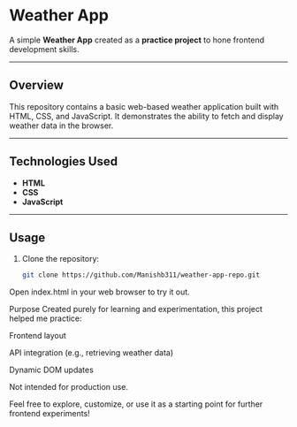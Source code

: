 # Weather App

A simple **Weather App** created as a **practice project** to hone frontend development skills.

---

## Overview

This repository contains a basic web-based weather application built with HTML, CSS, and JavaScript. It demonstrates the ability to fetch and display weather data in the browser.

---

## Technologies Used

- **HTML**
- **CSS**
- **JavaScript**

---

## Usage

1. Clone the repository:
   ```bash
   git clone https://github.com/Manishb311/weather-app-repo.git
Open index.html in your web browser to try it out.

Purpose
Created purely for learning and experimentation, this project helped me practice:

Frontend layout

API integration (e.g., retrieving weather data)

Dynamic DOM updates

Not intended for production use.

Feel free to explore, customize, or use it as a starting point for further frontend experiments!

